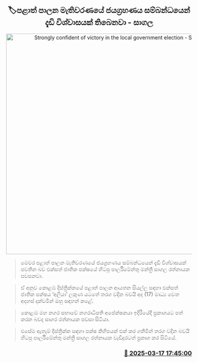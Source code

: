 <p align='center'><b><h2 align='center' title='Strongly confident of victory in the local government election - Sagala'>🏷පළාත් පාලන මැතිවරණයේ ජයග්‍රහණය සම්බන්ධයෙන් දැඩි විශ්වාසයක් තිබෙනවා - සාගල</h2></b></p>
<p align='center'><img src='https://helakuru.sgp1.cdn.digitaloceanspaces.com/esana/images/lib/sagala-rathnayake-media.jpg' width='600' alt='Strongly confident of victory in the local government election - Sagala'></p>

> මෙවර පළාත් පාලන මැතිවරණයේ ජයග්‍රහණය සම්බන්ධයෙන් දැඩි විශ්වාසයක් පවතින බව එක්සත් ජාතික පක්ෂයේ හිටපු පාර්ලිමේන්තු මන්ත්‍රී සාගල රත්නායක පවසනවා.

> ඒ අනුව කොළඹ දිස්ත්‍රික්කයේ පළාත් පාලන ආයතන සියල්ල සඳහා එක්සත් ජාතික පක්ෂය ‘අලියා’ ලකුණ යටතේ තරග වදින බවයි අද (17) මාධ්‍ය වෙත අදහස් දක්වමින් ඔහු සඳහන් කළේ.

> කොළඹ මහ නගර සභාවේ නගරාධිපති අපේක්ෂකයා ඉදිරියේදී ප්‍රකාශයට පත් කරන බවද සාගර රත්නායක පවසා සිටියා.

> එසේම ඇතැම් දිස්ත්‍රික්ක සඳහා පක්ෂ කිහිපයක් එක් කර ගනිමින් තරග වදින බවයි හිටපු පාර්ලිමේන්තු මන්ත්‍රී සාගල රත්නායක වැඩිදුරටත් ප්‍රකාශ කර සිටියේ.



<h3 align='right'><a href='https://www.helakuru.lk/esana/p/108385/'>📅 2025-03-17 17:45:00</a></h3>
